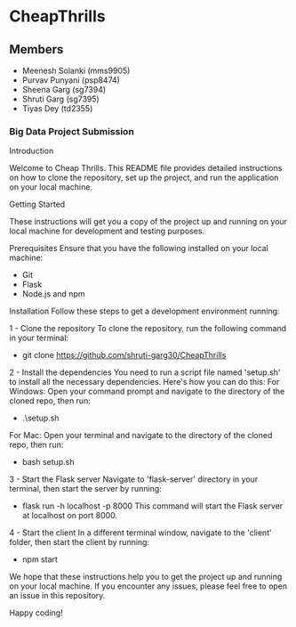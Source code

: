 # CheapThrills
## Members 
- Meenesh Solanki (mms9905)
- Purvav Punyani (psp8474)
- Sheena Garg (sg7394)
- Shruti Garg (sg7395)
- Tiyas Dey (td2355)
### Big Data Project Submission

Introduction

Welcome to Cheap Thrills. This README file provides detailed instructions on how to clone the repository, set up the project, and run the application on your local machine.

Getting Started

These instructions will get you a copy of the project up and running on your local machine for development and testing purposes.

Prerequisites
Ensure that you have the following installed on your local machine:

- Git
- Flask
- Node.js and npm

Installation
Follow these steps to get a development environment running:

1 - Clone the repository
To clone the repository, run the following command in your terminal:
- git clone https://github.com/shruti-garg30/CheapThrills

2 - Install the dependencies
You need to run a script file named 'setup.sh' to install all the necessary dependencies. Here's how you can do this:
For Windows:
Open your command prompt and navigate to the directory of the cloned repo, then run:
- .\setup.sh

For Mac:
Open your terminal and navigate to the directory of the cloned repo, then run:
- bash setup.sh

3 - Start the Flask server
Navigate to 'flask-server' directory in your terminal, then start the server by running:
- flask run -h localhost -p 8000
This command will start the Flask server at localhost on port 8000.

4 - Start the client
In a different terminal window, navigate to the 'client' folder, then start the client by running:
- npm start

We hope that these instructions help you to get the project up and running on your local machine. If you encounter any issues, please feel free to open an issue in this repository.

Happy coding!


